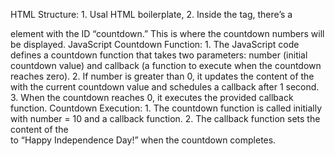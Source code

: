 HTML Structure:
    1. Usal HTML boilerplate,
    2. Inside the <body> tag, there’s a <div> element with the ID “countdown.” This is where the countdown numbers will be displayed.
JavaScript Countdown Function:
    1. The JavaScript code defines a countdown function that takes two parameters: number (initial countdown value) and callback (a function to execute when the countdown reaches zero).
    2. If number is greater than 0, it updates the content of the <div> with the current countdown value and schedules a callback after 1 second.
    3. When the countdown reaches 0, it executes the provided callback function.
Countdown Execution:
    1. The countdown function is called initially with number = 10 and a callback function.
    2. The callback function sets the content of the <div> to “Happy Independence Day!” when the countdown completes.

